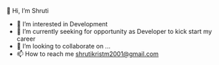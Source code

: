  👋 Hi, I’m Shruti 
- 👀 I’m interested in Development
- 🌱 I’m currently seeking for opportunity as Developer to kick start my career
- 💞️ I’m looking to collaborate on ...
- 📫 How to reach me shrutikristm2001@gmail.com

<!---
shruti is a ✨ special ✨ repository because its `README.md` (this file) appears on your GitHub profile.
You can click the Preview link to take a look at your changes.
--->
